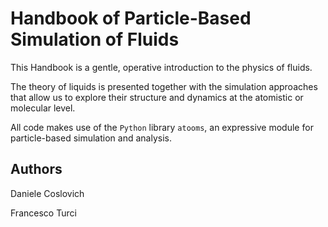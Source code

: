 # Handbook of Particle-Based Simulation of Fluids

This Handbook is a gentle, operative introduction to the physics of fluids.

The theory of liquids is presented together with the simulation approaches that allow us to explore their structure and dynamics at the atomistic or molecular level.


All code makes use of the `Python` library `atooms`, an expressive module for particle-based simulation and  analysis.


## Authors

Daniele Coslovich

Francesco Turci

